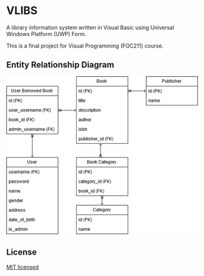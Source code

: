 # VLIBS

A library information system written in Visual Basic using Universal Windows Platform (UWP) Form.

This is a final project for Visual Programming (FOC211) course.

## Entity Relationship Diagram

![Entity Relationship Diagram](ERD.png)

## License

[MIT licensed](LICENSE)

